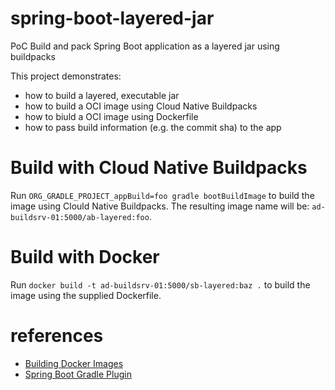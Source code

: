 # spring-boot-layered-jar

PoC Build and pack Spring Boot application as a layered jar using buildpacks

This project demonstrates:
* how to build a layered, executable jar
* how to build a OCI image using Cloud Native Buildpacks
* how to biuld a OCI image using Dockerfile
* how to pass build information (e.g. the commit sha) to the app

# Build with Cloud Native Buildpacks

Run `ORG_GRADLE_PROJECT_appBuild=foo gradle bootBuildImage` to build the image using 
Clould Native Buildpacks. The resulting image name will be: `ad-buildsrv-01:5000/ab-layered:foo`.
 
# Build with Docker
 
Run `docker build -t ad-buildsrv-01:5000/sb-layered:baz .` to build the image
using the supplied Dockerfile.  

# references

* [Building Docker Images](https://docs.spring.io/spring-boot/docs/current/reference/html/spring-boot-features.html#building-docker-images)
* [Spring Boot Gradle Plugin](https://docs.spring.io/spring-boot/docs/2.3.1.RELEASE/gradle-plugin/reference/html/)
